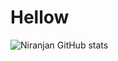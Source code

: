 # Hellow 

![Niranjan GitHub stats](https://github-readme-stats.vercel.app/api?username=niranjanstudy06&theme=algolia&show_icons=true)

